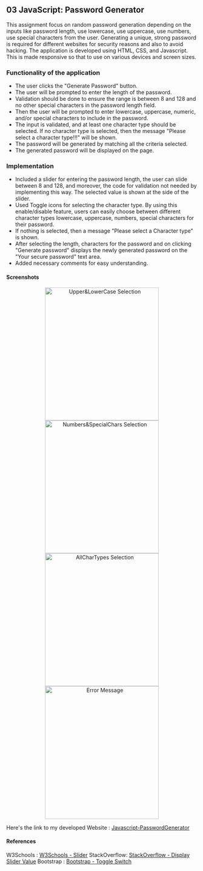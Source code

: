 ## 03 JavaScript: Password Generator

This assignment focus on random password generation depending on the inputs like password length, use lowercase, use uppercase, use numbers, use special characters from the user. Generating a unique, strong password is required for different websites for security reasons and also to avoid hacking. The application is developed using HTML, CSS, and Javascript. This is made responsive so that to use on various devices and screen sizes.

### Functionality of the application

* The user clicks the "Generate Password" button.
* The user will be prompted to enter the length of the password.
* Validation should be done to ensure the range is between 8 and 128 and no other special characters in the password length field.
* Then the user will be prompted to enter lowercase, uppercase, numeric, and/or special characters to include in the password.
* The input is validated, and at least one character type should be selected. If no character type is selected, then the message "Please select a character type!!!" will be shown.
* The password will be generated by matching all the criteria selected.
* The generated password will be displayed on the page. 

### Implementation

* Included a slider for entering the password length, the user can slide between 8 and 128, and moreover, the code for validation not needed by implementing this way. The selected value is shown at the side of the slider.
* Used Toggle icons for selecting the character type. By using this enable/disable feature, users can easily choose between different character types lowercase, uppercase, numbers, special characters for their password.
* If nothing is selected, then a message "Please select a Character type" is shown.
* After selecting the length, characters for the password and on clicking "Generate password" displays the newly generated password on the "Your secure password" text area.
* Added necessary comments for easy understanding.

#### Screenshots

<p style ="text-align:center;">
<img src="Assets/Images/lower&uppercaseSelection.jpg" width="300" alt= "Upper&LowerCase Selection " height="350"/>
<img src="Assets/Images/numbers&specialchars.jpg"  width="300" alt="Numbers&SpecialChars Selection " height="350">
<img src="Assets/Images/allcharacterTypes.jpg.jpg" width="300" alt="AllCharTypes Selection" height="350"/>
<img src="Assets/Images/Errormessage.jpg"  width="300" alt="Error Message" height="350"/>
</p>

Here's the link to my developed Website : [Javascript-PasswordGenerator](https://yakinia.github.io/03-Javascript-PasswordGenerator/)

#### References

W3Schools  : [W3Schools - Slider](https://www.w3schools.com/tags/att_input_type_range.asp)
StackOverflow: [StackOverflow - Display Slider Value](https://stackoverflow.com/questions/10004723/html5-input-type-range-show-range-value)
Bootstrap  : [Bootstrap - Toggle Switch](https://getbootstrap.com/docs/4.5/components/forms/#switches)
